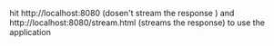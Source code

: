 hit http://localhost:8080 (dosen't stream the response ) and http://localhost:8080/stream.html (streams the response\) to use the application